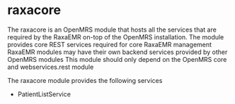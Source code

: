 raxacore
========

The raxacore is an OpenMRS module that hosts all the services that are required by the RaxaEMR on-top of the OpenMRS installation. 
The module provides core REST services required for core RaxaEMR management
RaxaEMR modules may have their own backend services provided by other OpenMRS modules
This module should only depend on the OpenMRS core and webservices.rest module

The raxacore module provides the following services
- PatientListService